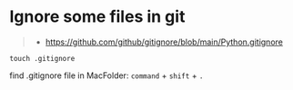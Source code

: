 # Ignore some files in git
> - https://github.com/github/gitignore/blob/main/Python.gitignore

```
touch .gitignore
```

find .gitignore file in MacFolder:
`command` + `shift` + `.`